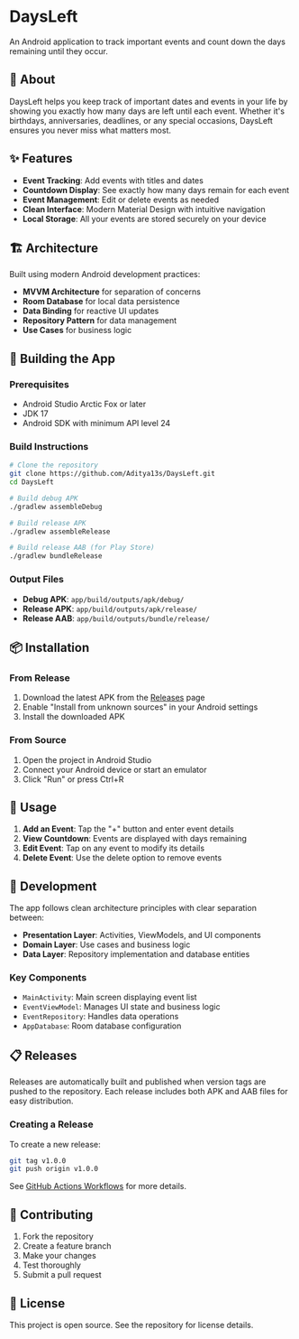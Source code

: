 # DaysLeft

An Android application to track important events and count down the days remaining until they occur.

## 📱 About

DaysLeft helps you keep track of important dates and events in your life by showing you exactly how many days are left until each event. Whether it's birthdays, anniversaries, deadlines, or any special occasions, DaysLeft ensures you never miss what matters most.

## ✨ Features

- **Event Tracking**: Add events with titles and dates
- **Countdown Display**: See exactly how many days remain for each event
- **Event Management**: Edit or delete events as needed
- **Clean Interface**: Modern Material Design with intuitive navigation
- **Local Storage**: All your events are stored securely on your device

## 🏗️ Architecture

Built using modern Android development practices:
- **MVVM Architecture** for separation of concerns
- **Room Database** for local data persistence
- **Data Binding** for reactive UI updates
- **Repository Pattern** for data management
- **Use Cases** for business logic

## 🚀 Building the App

### Prerequisites
- Android Studio Arctic Fox or later
- JDK 17
- Android SDK with minimum API level 24

### Build Instructions

```bash
# Clone the repository
git clone https://github.com/Aditya13s/DaysLeft.git
cd DaysLeft

# Build debug APK
./gradlew assembleDebug

# Build release APK
./gradlew assembleRelease

# Build release AAB (for Play Store)
./gradlew bundleRelease
```

### Output Files
- **Debug APK**: `app/build/outputs/apk/debug/`
- **Release APK**: `app/build/outputs/apk/release/`
- **Release AAB**: `app/build/outputs/bundle/release/`

## 📦 Installation

### From Release
1. Download the latest APK from the [Releases](https://github.com/Aditya13s/DaysLeft/releases) page
2. Enable "Install from unknown sources" in your Android settings
3. Install the downloaded APK

### From Source
1. Open the project in Android Studio
2. Connect your Android device or start an emulator
3. Click "Run" or press Ctrl+R

## 🎯 Usage

1. **Add an Event**: Tap the "+" button and enter event details
2. **View Countdown**: Events are displayed with days remaining
3. **Edit Event**: Tap on any event to modify its details
4. **Delete Event**: Use the delete option to remove events

## 🔧 Development

The app follows clean architecture principles with clear separation between:
- **Presentation Layer**: Activities, ViewModels, and UI components
- **Domain Layer**: Use cases and business logic
- **Data Layer**: Repository implementation and database entities

### Key Components
- `MainActivity`: Main screen displaying event list
- `EventViewModel`: Manages UI state and business logic
- `EventRepository`: Handles data operations
- `AppDatabase`: Room database configuration

## 📋 Releases

Releases are automatically built and published when version tags are pushed to the repository. Each release includes both APK and AAB files for easy distribution.

### Creating a Release
To create a new release:
```bash
git tag v1.0.0
git push origin v1.0.0
```

See [GitHub Actions Workflows](.github/WORKFLOWS.md) for more details.

## 🤝 Contributing

1. Fork the repository
2. Create a feature branch
3. Make your changes
4. Test thoroughly
5. Submit a pull request

## 📄 License

This project is open source. See the repository for license details.